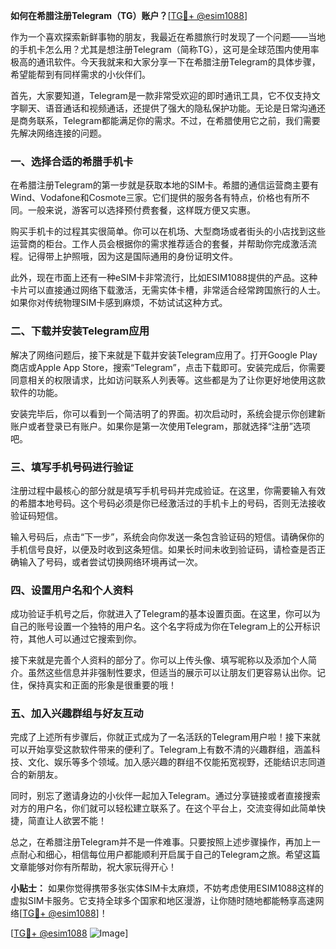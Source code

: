 **如何在希腊注册Telegram（TG）账户？**[[TG💪+ @esim1088](https://t.me/s/esim1088)]

作为一个喜欢探索新鲜事物的朋友，我最近在希腊旅行时发现了一个问题——当地的手机卡怎么用？尤其是想注册Telegram（简称TG），这可是全球范围内使用率极高的通讯软件。今天我就来和大家分享一下在希腊注册Telegram的具体步骤，希望能帮到有同样需求的小伙伴们。

首先，大家要知道，Telegram是一款非常受欢迎的即时通讯工具，它不仅支持文字聊天、语音通话和视频通话，还提供了强大的隐私保护功能。无论是日常沟通还是商务联系，Telegram都能满足你的需求。不过，在希腊使用它之前，我们需要先解决网络连接的问题。

### 一、选择合适的希腊手机卡

在希腊注册Telegram的第一步就是获取本地的SIM卡。希腊的通信运营商主要有Wind、Vodafone和Cosmote三家。它们提供的服务各有特点，价格也有所不同。一般来说，游客可以选择预付费套餐，这样既方便又实惠。

购买手机卡的过程其实很简单。你可以在机场、大型商场或者街头的小店找到这些运营商的柜台。工作人员会根据你的需求推荐适合的套餐，并帮助你完成激活流程。记得带上护照哦，因为这是国际通用的身份证明文件。

此外，现在市面上还有一种eSIM卡非常流行，比如ESIM1088提供的产品。这种卡片可以直接通过网络下载激活，无需实体卡槽，非常适合经常跨国旅行的人士。如果你对传统物理SIM卡感到麻烦，不妨试试这种方式。

### 二、下载并安装Telegram应用

解决了网络问题后，接下来就是下载并安装Telegram应用了。打开Google Play商店或Apple App Store，搜索“Telegram”，点击下载即可。安装完成后，你需要同意相关的权限请求，比如访问联系人列表等。这些都是为了让你更好地使用这款软件的功能。

安装完毕后，你可以看到一个简洁明了的界面。初次启动时，系统会提示你创建新账户或者登录已有账户。如果你是第一次使用Telegram，那就选择“注册”选项吧。

### 三、填写手机号码进行验证

注册过程中最核心的部分就是填写手机号码并完成验证。在这里，你需要输入有效的希腊本地号码。这个号码必须是你已经激活过的手机卡上的号码，否则无法接收验证码短信。

输入号码后，点击“下一步”，系统会向你发送一条包含验证码的短信。请确保你的手机信号良好，以便及时收到这条短信。如果长时间未收到验证码，请检查是否正确输入了号码，或者尝试切换网络环境再试一次。

### 四、设置用户名和个人资料

成功验证手机号之后，你就进入了Telegram的基本设置页面。在这里，你可以为自己的账号设置一个独特的用户名。这个名字将成为你在Telegram上的公开标识符，其他人可以通过它搜索到你。

接下来就是完善个人资料的部分了。你可以上传头像、填写昵称以及添加个人简介。虽然这些信息并非强制性要求，但适当的展示可以让朋友们更容易认出你。记住，保持真实和正面的形象是很重要的哦！

### 五、加入兴趣群组与好友互动

完成了上述所有步骤后，你就正式成为了一名活跃的Telegram用户啦！接下来就可以开始享受这款软件带来的便利了。Telegram上有数不清的兴趣群组，涵盖科技、文化、娱乐等多个领域。加入感兴趣的群组不仅能拓宽视野，还能结识志同道合的新朋友。

同时，别忘了邀请身边的小伙伴一起加入Telegram。通过分享链接或者直接搜索对方的用户名，你们就可以轻松建立联系了。在这个平台上，交流变得如此简单快捷，简直让人欲罢不能！

总之，在希腊注册Telegram并不是一件难事。只要按照上述步骤操作，再加上一点耐心和细心，相信每位用户都能顺利开启属于自己的Telegram之旅。希望这篇文章能够对你有所帮助，祝大家玩得开心！

**小贴士：** 如果你觉得携带多张实体SIM卡太麻烦，不妨考虑使用ESIM1088这样的虚拟SIM卡服务。它支持全球多个国家和地区漫游，让你随时随地都能畅享高速网络[[TG💪+ @esim1088](https://t.me/s/esim1088)]！

[[TG💪+ @esim1088](https://t.me/s/esim1088) ![Image](https://i.postimg.cc/4NQfJmqS/Snipaste-2025-05-13-00-14-12.png)]